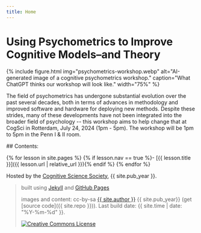 ```yaml
---
title: Home
---
```


# Using Psychometrics to Improve Cognitive Models–and Theory

{% include figure.html img="psychometrics-workshop.webp" alt="AI-generated image of a cognitive psychometrics workshop." caption="What ChatGPT thinks our workshop will look like." width="75%" %}

The field of psychometrics has undergone substantial evolution over the past several decades, both in terms of advances in methodology and improved software and hardware for deploying new methods. Despite these strides, many of these developments have not been integrated into the broader field of psychology -- this workshop aims to help change that at CogSci in Rotterdam, July 24, 2024 (1pm - 5pm). 
The workshop will be 1pm to 5pm in the Penn I & II room.

<div class="toc" markdown="1">
## Contents:

{% for lesson in site.pages %}
{% if lesson.nav == true %}- [{{ lesson.title }}]({{ lesson.url | relative_url }}){% endif %}
{% endfor %}
</div>

Hosted by the [Cognitive Science Society](https://cognitivesciencesociety.org/cogsci-2024/), {{ site.pub_year }}.
 
> built using [Jekyll](https://jekyllrb.com/) and [GitHub Pages](https://pages.github.com/)
>
> images and content: cc-by-sa <a href="https://github.com/{{ site.github_username }}">{{ site.author }}</a> {{ site.pub_year}} (get [source code]({{ site.repo }})).
> Last build date: {{ site.time | date: "%Y-%m-%d" }}.
>
> <a href="http://creativecommons.org/licenses/by-sa/4.0/" rel="license"><img style="border-width: 0;" src="https://i.creativecommons.org/l/by-sa/4.0/88x31.png" alt="Creative Commons License" /></a>
